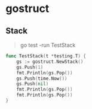 # gostruct

## Stack

> go test -run TestStack

```Go
func TestStack(t *testing.T) {
	gs := gostruct.NewStack()
	gs.Push(1)
	fmt.Println(gs.Pop())
	gs.Push(time.Now())
	gs.Push(nil)
	fmt.Println(gs.Pop())
	fmt.Println(gs.Pop())
}
```

